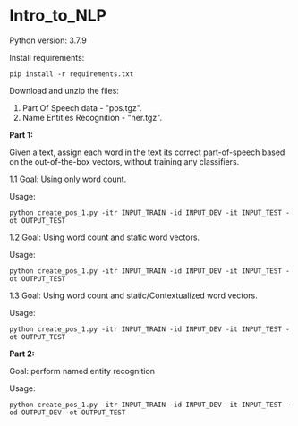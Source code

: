 # Intro_to_NLP
Python version: 3.7.9

Install requirements:
```
pip install -r requirements.txt
```
Download and unzip the files:
1) Part Of Speech data - "pos.tgz".
2) Name Entities Recognition - "ner.tgz".


**Part 1:**

Given a text, assign each word in the text its correct part-of-speech based on the out-of-the-box vectors, without
training any classifiers.

1.1
Goal: 
Using only word count.

Usage:
```
python create_pos_1.py -itr INPUT_TRAIN -id INPUT_DEV -it INPUT_TEST -ot OUTPUT_TEST
```

1.2
Goal: 
Using word count and static word vectors.


Usage:
```
python create_pos_1.py -itr INPUT_TRAIN -id INPUT_DEV -it INPUT_TEST -ot OUTPUT_TEST
```

1.3
Goal:
Using word count and static/Contextualized word vectors.


Usage:
```
python create_pos_1.py -itr INPUT_TRAIN -id INPUT_DEV -it INPUT_TEST -ot OUTPUT_TEST
```
**Part 2:**

Goal: 
perform named entity recognition

Usage:
```
python create_pos_1.py -itr INPUT_TRAIN -id INPUT_DEV -it INPUT_TEST -od OUTPUT_DEV -ot OUTPUT_TEST
```

